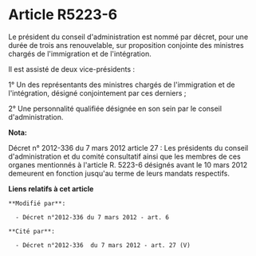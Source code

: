# Article R5223-6

Le président du conseil d'administration est nommé par décret, pour une durée de trois ans renouvelable, sur proposition
conjointe des ministres chargés de l'immigration et de l'intégration. 

Il est assisté de deux vice-présidents : 

1° Un des représentants des ministres chargés de l'immigration et de l'intégration, désigné conjointement par ces derniers ; 

2° Une personnalité qualifiée désignée en son sein par le conseil d'administration.

**Nota:**

Décret n° 2012-336 du 7 mars 2012 article 27 : Les présidents du conseil d'administration et du comité consultatif ainsi que
les membres de ces organes mentionnés à l'article R. 5223-6 désignés avant le 10 mars 2012 demeurent en fonction jusqu'au
terme de leurs mandats respectifs.

**Liens relatifs à cet article**

	**Modifié par**:

	  - Décret n°2012-336 du 7 mars 2012 - art. 6

	**Cité par**:

	  - Décret n°2012-336  du 7 mars 2012 - art. 27 (V)
